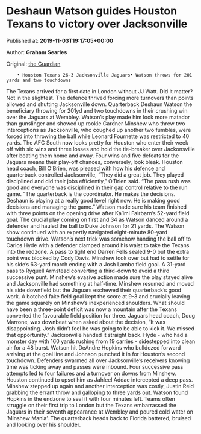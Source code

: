 
# Deshaun Watson guides Houston Texans to victory over Jacksonville

Published at: **2019-11-03T19:17:05+00:00**

Author: **Graham Searles**

Original: [the Guardian](https://www.theguardian.com/sport/2019/nov/03/nfl-houston-texans-jacksonville-jaguars-wembley-match-report)


        • Houston Texans 26-3 Jacksonville Jaguars• Watson throws for 201 yards and two touchdowns
      
The Texans arrived for a first date in London without JJ Watt. Did it matter? Not in the slightest. The defence thrived forcing more turnovers than points allowed and shutting Jacksonville down. Quarterback Deshaun Watson the beneficiary throwing for 201yd and two touchdowns in their crushing win over the Jaguars at Wembley.
Watson’s play made him look more matador than gunslinger and showed up rookie Gardner Minshew who threw two interceptions as Jacksonville, who coughed up another two fumbles, were forced into throwing the ball while Leonard Fournette was restricted to 40 yards. The AFC South now looks pretty for Houston who enter their week off with six wins and three losses and hold the tie-breaker over Jackonsville after beating them home and away. Four wins and five defeats for the Jaguars means their play-off chances, conversely, look bleak.
Houston head coach, Bill O’Brien, was pleased with how his defence and quarterback controlled Jacksonville, “They did a great job. They played disciplined and did their jobs efficiently,” O’Brien said. “The pass rush was good and everyone was disciplined in their gap control relative to the run game.
“The quarterback is the coordinator. He makes the decisions. Deshaun is playing at a really good level right now. He is making good decisions and managing the game.”
Watson made sure his team finished with three points on the opening drive after Ka’imi Fairbarn’s 52-yard field goal. The crucial play coming on first and 34 as Watson danced around a defender and hauled the ball to Duke Johnson for 21 yards. The Watson show continued with an expertly navigated eight-minute 80-yard touchdown drive.
Watson’s next trick was somehow handing the ball off to Carlos Hyde with a defender clamped around his waist to take the Texans into the redzone. A pass to tight end Darren Fells sealed 9-0 but the extra point was blocked by Cody Davis.
Minshew took over but had to settle for his side’s 63-yard march ending with a Josh Lambo field goal. A 31-yard pass to Ryquell Armstead converting a third-down to avoid a third successive punt. Minshew’s evasive action made sure the play stayed alive and Jacksonville had something at half-time.
Minshew resumed and moved his side downfield but the Jaguars eschewed their quarterback’s good work. A botched fake field goal kept the score at 9-3 and crucially leaving the game squarely on Minshew’s inexperienced shoulders. What should have been a three-point deficit was now a mountain after the Texans converted the favourable field position for three.
Jaguars head coach, Doug Marrone, was downbeat when asked about the decision, “It was disappointing. Josh didn’t feel he was going to be able to kick it. We missed that opportunity.”
Jacksonville handed it straight back. Hyde - who had a monster day with 160 yards rushing from 19 carries - sidestepped into clean air for a 48 burst. Watson hit DeAndre Hopkins who bulldozed forward arriving at the goal line and Johnson punched it in for Houston’s second touchdown.
Defenders swarmed all over Jacksonville’s receivers knowing time was ticking away and passes were inbound. Four successive pass attempts led to four failures and a turnover on downs from Minshew. Houston continued to upset him as Jahleel Addae intercepted a deep pass. Minshew stepped up again and another interception was costly, Justin Reid grabbing the errant throw and galloping to three yards out. Watson found Hopkins in the endzone to seal it with four minutes left.
Teams often struggle on their first trip to London but the Texans embarrassed the Jaguars in their seventh appearance at Wembley and poured cold water on ‘Minshew Mania’. The quarterback heads back to Florida battered, bruised and looking over his shoulder.
